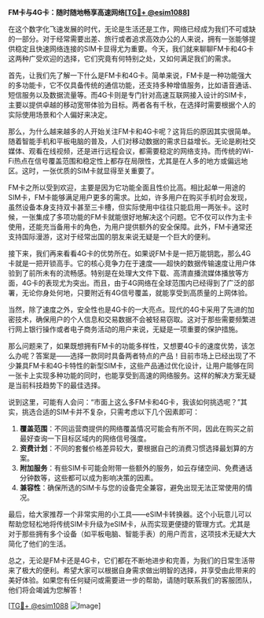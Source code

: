 **FM卡与4G卡：随时随地畅享高速网络[[TG💪+ @esim1088](https://t.me/s/esim1088)]**

在这个数字化飞速发展的时代，无论是生活还是工作，网络已经成为我们不可或缺的一部分。对于经常需要出差、旅行或者追求高效办公的人来说，拥有一张能够提供稳定且快速网络连接的SIM卡显得尤为重要。今天，我们就来聊聊FM卡和4G卡这两种广受欢迎的选择，它们究竟有何特别之处，又如何满足我们的需求。

首先，让我们先了解一下什么是FM卡和4G卡。简单来说，FM卡是一种功能强大的多功能卡，它不仅具备传统的通信功能，还支持多种增值服务，比如语音通话、短信服务以及数据流量等。而4G卡则是专门针对高速互联网接入设计的SIM卡，主要以提供卓越的移动宽带体验为目标。两者各有千秋，在选择时需要根据个人的实际使用场景和个人偏好来决定。

那么，为什么越来越多的人开始关注FM卡和4G卡呢？这背后的原因其实很简单。随着智能手机和平板电脑的普及，人们对移动数据的需求日益增长。无论是刷社交媒体、观看在线视频，还是进行远程会议，都需要稳定的网络支持。而传统的Wi-Fi热点在信号覆盖范围和稳定性上都存在局限性，尤其是在人多的地方或偏远地区。这时，一张优质的SIM卡就显得至关重要了。

FM卡之所以受到欢迎，主要是因为它功能全面且性价比高。相比起单一用途的SIM卡，FM卡能够满足用户更多的需求。比如，许多用户在购买手机时会发现，虽然设备本身支持双卡甚至三卡槽，但实际使用中往往只能启用一两张卡。这时候，一张集成了多项功能的FM卡就能很好地解决这个问题。它不仅可以作为主卡使用，还能充当备用卡的角色，为用户提供额外的安全保障。此外，FM卡通常还支持国际漫游，这对于经常出国的朋友来说无疑是一个巨大的便利。

接下来，我们再来看看4G卡的优势所在。如果说FM卡是一把万能钥匙，那么4G卡就是一把开锁高手。它的核心竞争力在于速度——超快的数据传输速度让用户体验到了前所未有的流畅感。特别是在处理大文件下载、高清直播流媒体播放等方面，4G卡的表现尤为突出。而且，由于4G网络在全球范围内已经得到了广泛的部署，无论你身处何地，只要附近有4G信号覆盖，就能享受到高质量的上网体验。

当然，除了速度之外，安全性也是4G卡的一大亮点。现代的4G卡采用了先进的加密技术，确保用户的个人信息和交易数据不会被轻易窃取。这对于那些需要频繁进行网上银行操作或者电子商务活动的用户来说，无疑是一项重要的保护措施。

那么问题来了，如果既想拥有FM卡的功能多样性，又想要4G卡的速度优势，该怎么办呢？答案是——选择一款同时具备两者特点的产品！目前市场上已经出现了不少兼具FM卡和4G卡特性的新型SIM卡，这些产品通过优化设计，让用户能够在同一张卡上实现多种功能的同时，也能享受到高速的网络服务。这样的解决方案无疑是当前科技趋势下的最佳选择。

说到这里，可能有人会问：“市面上这么多FM卡和4G卡，我该如何挑选呢？”其实，挑选合适的SIM卡并不复杂，只需考虑以下几个因素即可：

1. **覆盖范围**：不同运营商提供的网络覆盖情况可能会有所不同，因此在购买之前最好查询一下目标区域内的网络信号强度。
2. **资费计划**：不同的套餐价格差异较大，要根据自己的消费习惯选择最划算的方案。
3. **附加服务**：有些SIM卡可能会附带一些额外的服务，如云存储空间、免费通话分钟数等，这些都可以成为影响决策的因素。
4. **兼容性**：确保所选的SIM卡与您的设备完全兼容，避免出现无法正常使用的情况。

最后，给大家推荐一个非常实用的小工具——eSIM卡转换器。这个小玩意儿可以帮助您轻松地将传统SIM卡升级为eSIM卡，从而实现更便捷的管理方式。尤其是对于那些拥有多个设备（如平板电脑、智能手表）的用户而言，这项技术无疑大大简化了他们的生活。

总之，无论是FM卡还是4G卡，它们都在不断地进步和完善，为我们的日常生活带来了极大的便利。希望大家可以根据自身需求做出明智的选择，并享受由此带来的美好体验。如果您有任何疑问或需要进一步的帮助，请随时联系我们的客服团队，他们将会竭诚为您解答！

[[TG💪+ @esim1088](https://t.me/s/esim1088) ![Image](https://i.postimg.cc/4NQfJmqS/Snipaste-2025-05-13-00-14-12.png)]